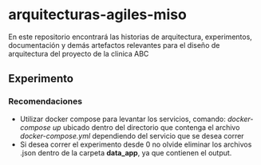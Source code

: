 # arquitecturas-agiles-miso

En este repositorio encontrará las historias de arquitectura, experimentos, documentación y demás artefactos relevantes para el diseño de arquitectura del proyecto de la clinica ABC

## Experimento
### Recomendaciones
- Utilizar docker compose para levantar los servicios, comando: _docker-compose up_ ubicado dentro del directorio que contenga el archivo _docker-compose.yml_ dependiendo del servicio que se desea correr
- Si desea correr el experimento desde 0 no olvide eliminar los archivos .json dentro de la carpeta **data_app**, ya que contienen el output.

